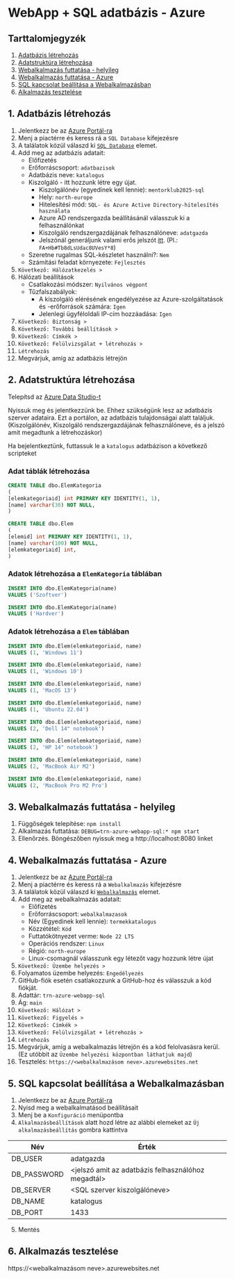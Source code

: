 # WebApp + SQL adatbázis - Azure

## Tarttalomjegyzék

1. [Adatbázis létrehozás](#1-adatbázis-létrehozás)
2. [Adatstruktúra létrehozása](#2-adatstruktúra-létrehozása)
3. [Webalkalmazás futtatása - helyileg](#3-webalkalmazás-futtatása---helyileg)
4. [Webalkalmazás futtatása - Azure](#4-webalkalmazás-futtatása---azure)
5. [SQL kapcsolat beállítása a Webalkalmazásban](#5-sql-kapcsolat-beállítása-a-webalkalmazásban)
6. [Alkalmazás tesztelése](#6-alkalmazás-tesztelése)

## 1. Adatbázis létrehozás

1. Jelentkezz be az [Azure Portál-ra](https://portal.azure.com/)
2. Menj a piactérre és keress rá a `SQL Database` kifejezésre
3. A találatok közül válaszd ki [`SQL Database`](https://portal.azure.com/#create/Microsoft.SQLDatabase) elemet.
4. Add meg az adatbázis adatait:
   - Előfizetés
   - Erőforráscsoport: `adatbazisok`
   - Adatbázis neve: `katalogus`
   - Kiszolgáló - itt hozzunk létre egy újat.
     - Kiszolgálónév (egyedinek kell lennie): `mentorklub2025-sql`
     - Hely: `north-europe`
     - Hitelesítési mód: `SQL- és Azure Active Directory-hitelesítés használata`
     - Azure AD rendszergazda beállításánál válasszuk ki a felhasználónkat
     - Kiszolgáló rendszergazdájának felhasználóneve: `adatgazda`
     - Jelszónál generáljunk valami erős jelszót [itt](https://delinea.com/resources/password-generator-it-tool). (Pl.: `FA+Hb#Tb8dLsUdac8UVesY*8`)
   - Szeretne rugalmas SQL-készletet használni?: `Nem`
   - Számítási feladat környezete: `Fejlesztés`
5. `Következő: Hálózatkezelés >`
6. Hálózati beállítások
   - Csatlakozási módszer: `Nyilvános végpont`
   - Tűzfalszabályok:
     - A kiszolgáló elérésének engedélyezése az Azure-szolgáltatások és -erőforrások számára: `Igen`
     - Jelenlegi ügyféloldali IP-cím hozzáadása: `Igen`
7. `Következő: Biztonság >`
8. `Következő: További beállítások >`
9. `Következő: Címkék >`
10. `Következő: Felülvizsgálat + létrehozás >`
11. `Létrehozás`
12. Megvárjuk, amíg az adatbázis létrejön

## 2. Adatstruktúra létrehozása

Telepítsd az [Azure Data Studio-t](https://learn.microsoft.com/en-gb/sql/azure-data-studio/download-azure-data-studio?view=sql-server-ver16&tabs=redhat-install%2Credhat-uninstall#download-azure-data-studio)

Nyissuk meg és jelentkezzünk be. Ehhez szükségünk lesz az adatbázis szerver adataira. Ezt a portálon, az adatbázis tulajdonságai alatt találjuk.
(Kiszolgálónév, Kiszolgáló rendszergazdájának felhasználóneve, és a jelszó amit megadtunk a létrehozáskor)

Ha bejelentkeztünk, futtassuk le a `katalogus` adatbázison a következő scripteket

### Adat táblák létrehozása

```sql
CREATE TABLE dbo.ElemKategoria
(
[elemkategoriaid] int PRIMARY KEY IDENTITY(1, 1),
[name] varchar(30) NOT NULL,
)

CREATE TABLE dbo.Elem
(
[elemid] int PRIMARY KEY IDENTITY(1, 1),
[name] varchar(100) NOT NULL,
[elemkategoriaid] int,
)
```

### Adatok létrehozása a `ElemKategoria` táblában

```sql
INSERT INTO dbo.ElemKategoria(name)
VALUES ('Szoftver')

INSERT INTO dbo.ElemKategoria(name)
VALUES ('Hardver')
```

### Adatok létrehozása a `Elem` táblában

```sql
INSERT INTO dbo.Elem(elemkategoriaid, name)
VALUES (1, 'Windows 11')

INSERT INTO dbo.Elem(elemkategoriaid, name)
VALUES (1, 'Windows 10')

INSERT INTO dbo.Elem(elemkategoriaid, name)
VALUES (1, 'MacOS 13')

INSERT INTO dbo.Elem(elemkategoriaid, name)
VALUES (1, 'Ubuntu 22.04')

INSERT INTO dbo.Elem(elemkategoriaid, name)
VALUES (2, 'Dell 14" notebook')

INSERT INTO dbo.Elem(elemkategoriaid, name)
VALUES (2, 'HP 14" notebook')

INSERT INTO dbo.Elem(elemkategoriaid, name)
VALUES (2, 'MacBook Air M2')

INSERT INTO dbo.Elem(elemkategoriaid, name)
VALUES (2, 'MacBook Pro M2 Pro')
```

## 3. Webalkalmazás futtatása - helyileg

1. Függőségek telepítése: `npm install`
2. Alkalmazás futtatása: `DEBUG=trn-azure-webapp-sql:* npm start`
3. Ellenőrzés. Böngészőben nyissuk meg a http://localhost:8080 linket

## 4. Webalkalmazás futtatása - Azure

1. Jelentkezz be az [Azure Portál-ra](https://portal.azure.com/)
2. Menj a piactérre és keress rá a `Webalkalmazás` kifejezésre
3. A találatok közül válaszd ki [`Webalkalmazás`](https://portal.azure.com/#create/Microsoft.WebSite) elemet.
4. Add meg az webalkalmazás adatait:
   - Előfizetés
   - Erőforráscsoport: `webalkalmazasok`
   - Név (Egyedinek kell lennie): `termekkatalogus`
   - Közzététel: `Kód`
   - Futtatókötnyezet verme: `Node 22 LTS`
   - Operációs rendszer: `Linux`
   - Régió: `north-europe`
   - Linux-csomagnál válasszunk egy létezőt vagy hozzunk létre újat
5. `Következő: Üzembe helyezés >`
6. Folyamatos üzembe helyezés: `Engedélyezés`
7. GitHub-fiók esetén csatlakozzunk a GitHub-hoz és válasszuk a kód fiókját.
8. Adattár: `trn-azure-webapp-sql`
9. Ág: `main`
10. `Következő: Hálózat >`
11. `Következő: Figyelés >`
12. `Következő: Címkék >`
13. `Következő: Felülvizsgálat + létrehozás >`
14. `Létrehozás`
15. Megvárjuk, amíg a webalkalmazás létrejön és a kód felolvasásra kerül. (Ez utóbbit az `Üzembe helyezési központban láthatjuk majd`)
16. Tesztelés: `https://<webalkalmazásom neve>.azurewebsites.net`

## 5. SQL kapcsolat beállítása a Webalkalmazásban

1. Jelentkezz be az [Azure Portál-ra](https://portal.azure.com/)
2. Nyisd meg a webalkalmatásod beállításait
3. Menj be a `Konfiguráció` menüpontba
4. `Alkalmazásbeállítások` alatt hozd létre az alábbi elemeket az `Új alkalmazásbeállítás` gombra kattintva

| Név         | Érték                                              |
| ----------- | -------------------------------------------------- |
| DB_USER     | adatgazda                                          |
| DB_PASSWORD | <jelszó amit az adatbázis felhasználóhoz megadtál> |
| DB_SERVER   | <SQL szerver kiszolgálóneve>                       |
| DB_NAME     | katalogus                                            |
| DB_PORT     | 1433                                               |

5. Mentés

## 6. Alkalmazás tesztelése

https://<webalkalmazásom neve>.azurewebsites.net
